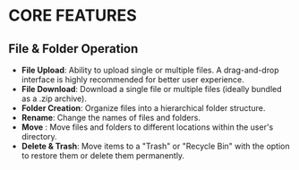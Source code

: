 # CORE FEATURES

## File & Folder Operation

-   **File Upload**: Ability to upload single or multiple files. A drag-and-drop interface is highly recommended for better user experience.
-   **File Download**: Download a single file or multiple files (ideally bundled as a .zip archive).
-   **Folder Creation**: Organize files into a hierarchical folder structure.
-   **Rename**: Change the names of files and folders.
-   **Move** : Move files and folders to different locations within the user's directory.
-   **Delete & Trash**: Move items to a "Trash" or "Recycle Bin" with the option to restore them or delete them permanently.

